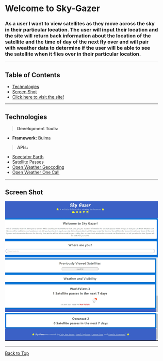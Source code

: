 # Welcome to Sky-Gazer

### As a user I want to view satellites as they move across the sky in their particular location. The user will input their location and the site will return back information about the location of the satellite and the time of day of the next fly over and will pair with weather data to determine if the user will be able to see the satellite when it flies over in their particular location.
---

## Table of Contents
 * [Technologies](#technologies)
 * [Screen Shot](#screen-shot) 
 * [Click here to visit the site!](https://pamtheham.github.io/Sky-Gazer/)
---

## Technologies 
><b>Development Tools:</b>
 * <b>Framework:</b> Bulma

><b>APIs:</b>
 * [Spectator Earth](https://spectator.earth/)
 * [Satellite Passes](https://satellites.fly.dev/)
 * [Open Weather Geocoding](https://openweathermap.org/api/geocoding-api)
 * [Open Weather One Call](https://openweathermap.org/api/one-call-api)
 

---

## Screen Shot

![Screenshot1](Assets/imgs/Screenshot1.jpg)
![Screenshot2](Assets/imgs/Screenshot2.jpg)
![Screenshot3](Assets/imgs/Screenshot3.jpg)

---

[Back to Top](#welcome-to-sky-gazer)
